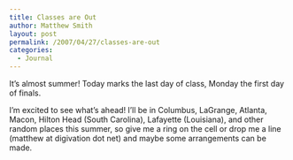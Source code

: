 ```yaml
---
title: Classes are Out
author: Matthew Smith
layout: post
permalink: /2007/04/27/classes-are-out
categories:
  - Journal
---
```

It&#8217;s almost summer! Today marks the last day of class, Monday the first day of finals.

I&#8217;m excited to see what&#8217;s ahead! I&#8217;ll be in Columbus, LaGrange, Atlanta, Macon, Hilton Head (South Carolina), Lafayette (Louisiana), and other random places this summer, so give me a ring on the cell or drop me a line (matthew at digivation dot net) and maybe some arrangements can be made.